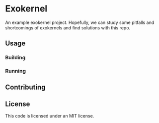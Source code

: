 # Exokernel

An example exokernel project. Hopefully, we can study some pitfalls and shortcomings of exokernels and find solutions with this repo.

## Usage

### Building

### Running

## Contributing

## License
This code is licensed under an MIT license.

